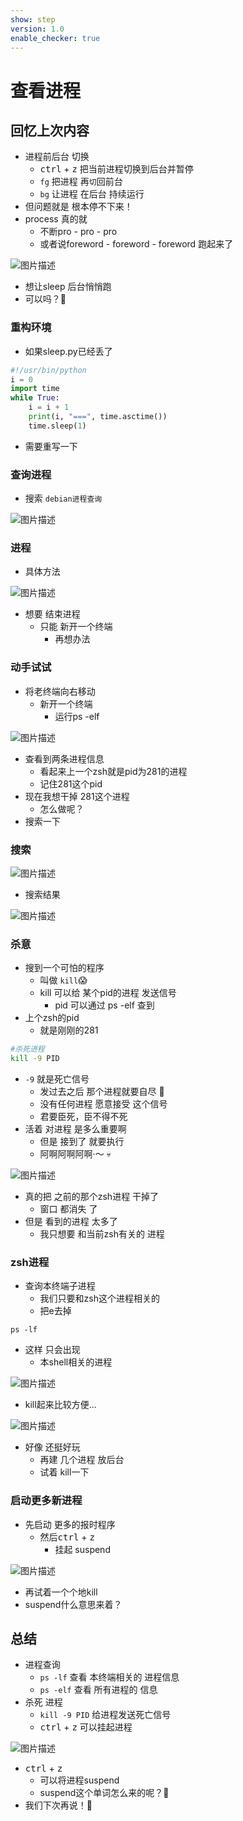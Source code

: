 ```yaml
---
show: step
version: 1.0
enable_checker: true
---
```


# 查看进程

## 回忆上次内容


- 进程前后台 切换
	- <kbd>ctrl</kbd> + <kbd>z</kbd> 把当前进程切换到后台并暂停
	- `fg` 把进程 再`切`回前台
	- `bg` 让进程 在后台 持续运行
- 但问题就是 根本停不下来！
- process 真的就 
	- 不断pro - pro - pro
	- 或者说foreword - foreword - foreword 跑起来了

![图片描述](https://doc.shiyanlou.com/courses/uid1190679-20221221-1671631515885)

- 想让sleep 后台悄悄跑
- 可以吗？🤔

### 重构环境

- 如果sleep.py已经丢了

```python
#!/usr/bin/python
i = 0
import time
while True:
    i = i + 1
    print(i, "===", time.asctime())
    time.sleep(1)
```

- 需要重写一下

### 查询进程

- 搜索 `debian进程查询`

![图片描述](https://doc.shiyanlou.com/courses/uid1190679-20210923-1632366568717)

### 进程

- 具体方法

![图片描述](https://doc.shiyanlou.com/courses/uid1190679-20230415-1681550407191)

- 想要 结束进程
	- 只能 新开一个终端 
		- 再想办法

### 动手试试

- 将老终端向右移动
	- 新开一个终端
		- 运行ps -elf 

![图片描述](https://doc.shiyanlou.com/courses/uid1190679-20221222-1671711495125)

- 查看到两条进程信息
	- 看起来上一个zsh就是pid为281的进程
	- 记住281这个pid
- 现在我想干掉 281这个进程
	- 怎么做呢？
- 搜索一下

### 搜索

![图片描述](https://doc.shiyanlou.com/courses/uid1190679-20221222-1671711597110)

- 搜索结果

![图片描述](https://doc.shiyanlou.com/courses/uid1190679-20221222-1671711641202)

### 杀意

- 搜到一个可怕的程序 
	- 叫做 `kill`😱
	- kill 可以给 某个pid的进程 发送信号
		- pid 可以通过 ps -elf 查到
- 上个zsh的pid
	- 就是刚刚的281

```bash
#杀死进程
kill -9 PID
```
- `-9` 就是死亡信号
	- 发过去之后 那个进程就要自尽 🥵
	- 没有任何进程 愿意接受 这个信号
	- 君要臣死，臣不得不死
- 活着 对进程 是多么重要啊
	- 但是 接到了 就要执行
	- 阿啊阿啊阿啊·～ 💀

![图片描述](https://doc.shiyanlou.com/courses/uid1190679-20221222-1671711696374)

- 真的把 之前的那个zsh进程 干掉了
	- 窗口 都消失 了 
- 但是 看到的进程 太多了
	- 我只想要 和当前zsh有关的 进程

### zsh进程

- 查询本终端子进程
	- 我们只要和zsh这个进程相关的
	- 把e去掉

```
ps -lf
```

- 这样 只会出现
	- 本shell相关的进程

![图片描述](https://doc.shiyanlou.com/courses/uid1190679-20221011-1665459097567)

- kill起来比较方便...

![图片描述](https://doc.shiyanlou.com/courses/uid1190679-20210221-1613902879487)

- 好像 还挺好玩
	- 再建 几个进程 放后台
	- 试着 kill一下

### 启动更多新进程

- 先启动 更多的报时程序
	- 然后<kbd>ctrl</kbd> + <kbd>z</kbd>
		- 挂起 suspend

![图片描述](https://doc.shiyanlou.com/courses/uid1190679-20230127-1674788381492)

- 再试着一个个地kill
- suspend什么意思来着？

## 总结

- 进程查询
	- `ps -lf` 查看 本终端相关的 进程信息
	- `ps -elf` 查看 所有进程的 信息
- 杀死 进程
	- `kill -9 PID` 给进程发送死亡信号
	- <kbd>ctrl</kbd> + <kbd>z</kbd> 可以挂起进程

![图片描述](https://doc.shiyanlou.com/courses/uid1190679-20230414-1681437719569)

-  <kbd>ctrl</kbd> + <kbd>z</kbd>
	- 可以将进程suspend
	- suspend这个单词怎么来的呢？🤔
- 我们下次再说！👋
